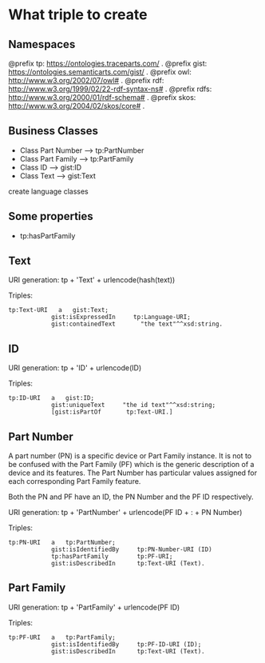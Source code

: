 # What triple to create

## Namespaces

@prefix tp: <https://ontologies.traceparts.com/> .
@prefix gist: <https://ontologies.semanticarts.com/gist/> .
@prefix owl: <http://www.w3.org/2002/07/owl#> .
@prefix rdf: <http://www.w3.org/1999/02/22-rdf-syntax-ns#> .
@prefix rdfs: <http://www.w3.org/2000/01/rdf-schema#> .
@prefix skos: <http://www.w3.org/2004/02/skos/core#> .

## Business Classes

* Class Part Number --> tp:PartNumber
* Class Part Family --> tp:PartFamily
* Class ID --> gist:ID
* Class Text --> gist:Text

create language classes

## Some properties

* tp:hasPartFamily

## Text

URI generation: tp + 'Text' + urlencode(hash(text))

Triples:

```Turtle
tp:Text-URI   a   gist:Text;
            gist:isExpressedIn     tp:Language-URI;
            gist:containedText       "the text"^^xsd:string.
```

## ID

URI generation: tp + 'ID' + urlencode(ID)

Triples:

```Turtle
tp:ID-URI   a   gist:ID;
            gist:uniqueText     "the id text"^^xsd:string;
            [gist:isPartOf       tp:Text-URI.]
```

## Part Number

A part number (PN) is a specific device or Part Family instance. It is not to be confused with the Part Family (PF) which is the generic description of a device and its features. The Part Number has particular values assigned for each corresponding Part Family feature.

Both the PN and PF have an ID, the PN Number and the PF ID respectively.

URI generation: tp + 'PartNumber' + urlencode(PF ID + : + PN Number)

Triples:

```Turtle
tp:PN-URI   a   tp:PartNumber;
            gist:isIdentifiedBy     tp:PN-Number-URI (ID)
            tp:hasPartFamily        tp:PF-URI;
            gist:isDescribedIn      tp:Text-URI (Text).
```

## Part Family

URI generation: tp + 'PartFamily' + urlencode(PF ID)

Triples:

```Turtle
tp:PF-URI   a   tp:PartFamily;
            gist:isIdentifiedBy     tp:PF-ID-URI (ID);
            gist:isDescribedIn      tp:Text-URI (Text).
```
